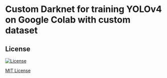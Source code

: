 # Custom Darknet for training YOLOv4 on Google Colab with custom dataset

## License
[![License](http://img.shields.io/:license-mit-blue.svg?style=flat-square)](http://badges.mit-license.org)

[MIT License](./LICENSE)
